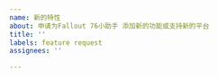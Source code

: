 ```yaml
---
name: 新的特性
about: 申请为Fallout 76小助手 添加新的功能或支持新的平台
title: ''
labels: feature request
assignees: ''

---
```


<!-- 
  感谢您来到这里,
  在反馈前, 请确认您已经做了下面这些事情
  - 对照 releases，相关特性未实现
  - 搜索了已有的 issues 列表中有没相关的信息
-->

<!--
请在下一行开始描述您需要的功能和它的实际用途举例. 请注意, 如果不关于Fallout 76游戏, 您的建议可能不会被采纳.
-->